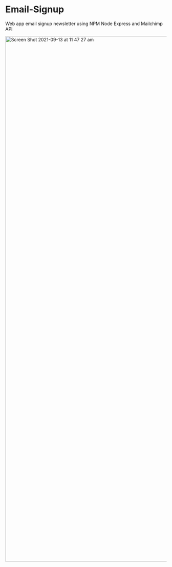 
# Email-Signup
Web app email signup newsletter using NPM Node Express and Mailchimp API


<img width="1643" alt="Screen Shot 2021-09-13 at 11 47 27 am" src="https://user-images.githubusercontent.com/26240862/133012649-4e3110e0-4ead-4309-b7d8-43e6c28d2ca3.png">
